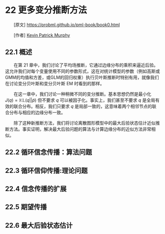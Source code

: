 # 22 更多变分推断方法


[原文] https://probml.github.io/pml-book/book0.html

[作者] [Kevin Patrick Murphy](https://www.cs.ubc.ca/~murphyk/)

<style>p{text-indent:2em;2}</style>



## 22.1 概述

在第 21 章中，我们讨论了平均场推断，它通过边缘分布的乘积来逼近后验。这允许我们对每个变量使用不同的参数形式，这在对统计模型的参数（例如高斯或GMM的均值和方差，或GLM的回归权重）执行贝叶斯推断时特别有用，就像我们在讨论变分贝叶斯和变分贝叶斯 EM 时看到的那样。

在这一章中，我们讨论一种稍微不同的变分推断。基本思想仍然是最小化$J(q)= \mathbb{KL}(q | |\tilde{p})$ 但不要求 $q$ 可以被因子化。事实上，我们甚至不要求 $q$ 是全局有效的联合分布。相反，我们只要求 $q$ 是局部一致的，这意味着两个相邻节点的联合分布与相应的边缘分布一致。

除了这种新推断方法，我们将讨论离散图形模型中的最大后验状态估计近似推断方法。事实证明，解决最大后验问题的算法与计算边缘分布的近似方法非常相似。



## 22.2 循环信念传播：算法问题





## 22.3 循环信仰传播:理论问题



## 22.4 信念传播的扩展



## 22.5 期望传播



## 22.6 最大后验状态估计

